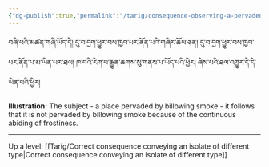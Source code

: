 ```yaml
---
{"dg-publish":true,"permalink":"/tarig/consequence-observing-a-pervaded-contradictory-with-a-cause-and-conveying-an-autonomous-sign-observing-a-result-contradictory-with-a-pervader/"}
---
```


བཞི་པའི་མཚན་གཞི་ཡོད་དེ། དུ་བ་དྲག་ཕྱུར་བས་ཁྱབ་པར་ནོན་པའི་གཞིར་ཆོས་ཅན། དུ་བ་དྲག་ཕྱུར་བས་ཁྱབ་པར་ནོན་པ་མ་ཡིན་པར་ཐལ། 
ཁ་བའི་རེག་པ་རྒྱུན་ཆགས་སུ་གནས་པ་ཡོད་པའི་ཕྱིར། ཞེས་པའི་ཐལ་འགྱུར་དེ་དེ་ཡིན་པའི་ཕྱིར།

**Illustration:** The subject - a place pervaded by billowing smoke - it follows that it is not pervaded by billowing smoke because of the continuous abiding of frostiness.



---
Up a level: [[Tarig/Correct consequence conveying an isolate of different type\|Correct consequence conveying an isolate of different type]]